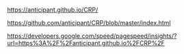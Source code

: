 https://anticipant.github.io/CRP/

https://github.com/anticipant/CRP/blob/master/index.html

https://developers.google.com/speed/pagespeed/insights/?url=https%3A%2F%2Fanticipant.github.io%2FCRP%2F